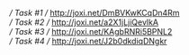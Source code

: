 _/ Task #1 /_
http://joxi.net/DmBVKwKCqDn4Rm \
_/ Task #2 /_
http://joxi.net/a2X1jLjiQevlkA \
_/ Task #3 /_
http://joxi.net/KAgbRNRi5BPNL2 \
_/ Task #4 /_
http://joxi.net/J2b0dkdiqDNgkr
